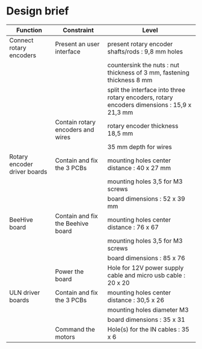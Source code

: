 # Design brief

|Function|Constraint|Level|
| ------------- | ------------- | ------------- |
| Connect rotary encoders | Present an user interface | present rotary encoder shafts/rods : 9,8 mm holes | 
|  |  | countersink the nuts : nut thickness of 3 mm, fastening thickness 8 mm | 
|  |  | split the interface into three rotary encoders, rotary encoders dimensions : 15,9 x 21,3 mm |
|  | Contain rotary encoders and wires | rotary encoder thickness 18,5 mm |
|  |  | 35 mm depth for wires |
| Rotary encoder driver boards | Contain and fix the 3 PCBs | mounting holes center distance : 40 x 27 mm | 
|  |  | mounting holes 3,5 for M3 screws |
|  |  | board dimensions : 52 x 39 mm |
| BeeHive board | Contain and fix the Beehive board | mounting holes center distance : 76 x 67 | 
|  |  | mounting holes 3,5 for M3 screws |
|  |  | board dimensions : 85 x 76 |
|  | Power the board | Hole for 12V power supply cable and micro usb cable : 20 x 20 |
| ULN driver boards | Contain and fix the 3 PCBs | mounting holes center distance : 30,5 x 26 | 
|  | | mounting holes diameter M3 |
|  | | board dimensions : 35 x 31 |
|  | Command the motors | Hole(s) for the IN cables : 35 x 6 |

